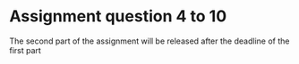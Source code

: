 # Assignment question 4 to 10

The second part of the assignment will be released after the deadline of the first part
